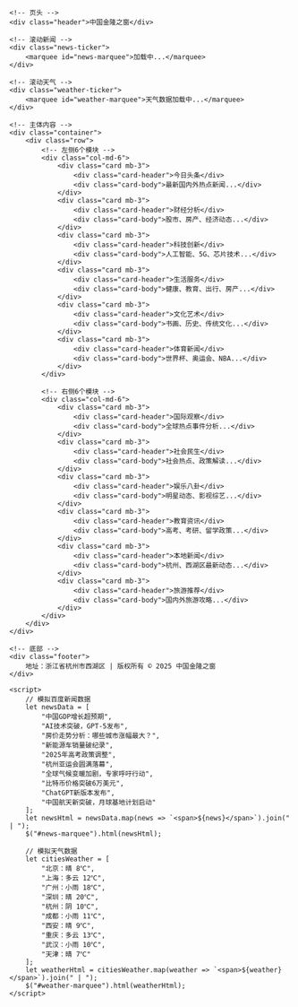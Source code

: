 <!DOCTYPE html>
<html lang="zh-CN">
<head>
    <meta charset="UTF-8">
    <meta name="viewport" content="width=device-width, initial-scale=1.0">
    <title>中国金隆之窗</title>
    <link rel="stylesheet" href="https://cdn.jsdelivr.net/npm/bootstrap@5.3.0/dist/css/bootstrap.min.css">
    <script src="https://code.jquery.com/jquery-3.6.0.min.js"></script>
    <style>
        /* 页头样式 */
        .header {
            background: linear-gradient(to right, #FF8000, #FFA500);
            color: white;
            padding: 20px;
            text-align: center;
            font-size: 32px;
            font-weight: bold;
        }
        /* 滚动新闻样式 */
        .news-ticker {
            background: #f5f5f5;
            padding: 10px;
            overflow: hidden;
            height: 40px;
            line-height: 40px;
            white-space: nowrap;
            border-bottom: 2px solid #ffa500;
        }
        .news-ticker span {
            display: inline-block;
            padding-right: 50px;
        }
        /* 滚动天气 */
        .weather-ticker {
            overflow: hidden;
            height: 50px;
            white-space: nowrap;
            padding: 10px;
            background: #ececec;
            font-size: 16px;
            border-bottom: 2px solid #ffa500;
        }
        /* 主体内容 */
        .container {
            margin-top: 20px;
            max-width: 1400px;
        }
        .card {
            box-shadow: 2px 2px 10px rgba(0, 0, 0, 0.1);
        }
        /* 底部样式 */
        .footer {
            background: #333;
            color: white;
            text-align: center;
            padding: 15px;
            margin-top: 20px;
        }
    </style>
</head>
<body>

    <!-- 页头 -->
    <div class="header">中国金隆之窗</div>

    <!-- 滚动新闻 -->
    <div class="news-ticker">
        <marquee id="news-marquee">加载中...</marquee>
    </div>

    <!-- 滚动天气 -->
    <div class="weather-ticker">
        <marquee id="weather-marquee">天气数据加载中...</marquee>
    </div>

    <!-- 主体内容 -->
    <div class="container">
        <div class="row">
            <!-- 左侧6个模块 -->
            <div class="col-md-6">
                <div class="card mb-3">
                    <div class="card-header">今日头条</div>
                    <div class="card-body">最新国内外热点新闻...</div>
                </div>
                <div class="card mb-3">
                    <div class="card-header">财经分析</div>
                    <div class="card-body">股市、房产、经济动态...</div>
                </div>
                <div class="card mb-3">
                    <div class="card-header">科技创新</div>
                    <div class="card-body">人工智能、5G、芯片技术...</div>
                </div>
                <div class="card mb-3">
                    <div class="card-header">生活服务</div>
                    <div class="card-body">健康、教育、出行、房产...</div>
                </div>
                <div class="card mb-3">
                    <div class="card-header">文化艺术</div>
                    <div class="card-body">书画、历史、传统文化...</div>
                </div>
                <div class="card mb-3">
                    <div class="card-header">体育新闻</div>
                    <div class="card-body">世界杯、奥运会、NBA...</div>
                </div>
            </div>
            
            <!-- 右侧6个模块 -->
            <div class="col-md-6">
                <div class="card mb-3">
                    <div class="card-header">国际观察</div>
                    <div class="card-body">全球热点事件分析...</div>
                </div>
                <div class="card mb-3">
                    <div class="card-header">社会民生</div>
                    <div class="card-body">社会热点、政策解读...</div>
                </div>
                <div class="card mb-3">
                    <div class="card-header">娱乐八卦</div>
                    <div class="card-body">明星动态、影视综艺...</div>
                </div>
                <div class="card mb-3">
                    <div class="card-header">教育资讯</div>
                    <div class="card-body">高考、考研、留学政策...</div>
                </div>
                <div class="card mb-3">
                    <div class="card-header">本地新闻</div>
                    <div class="card-body">杭州、西湖区最新动态...</div>
                </div>
                <div class="card mb-3">
                    <div class="card-header">旅游推荐</div>
                    <div class="card-body">国内外旅游攻略...</div>
                </div>
            </div>
        </div>
    </div>

    <!-- 底部 -->
    <div class="footer">
        地址：浙江省杭州市西湖区 | 版权所有 © 2025 中国金隆之窗
    </div>

    <script>
        // 模拟百度新闻数据
        let newsData = [
            "中国GDP增长超预期",
            "AI技术突破，GPT-5发布",
            "房价走势分析：哪些城市涨幅最大？",
            "新能源车销量破纪录",
            "2025年高考政策调整",
            "杭州亚运会圆满落幕",
            "全球气候变暖加剧，专家呼吁行动",
            "比特币价格突破6万美元",
            "ChatGPT新版本发布",
            "中国航天新突破，月球基地计划启动"
        ];
        let newsHtml = newsData.map(news => `<span>${news}</span>`).join(" | ");
        $("#news-marquee").html(newsHtml);

        // 模拟天气数据
        let citiesWeather = [
            "北京：晴 8℃",
            "上海：多云 12℃",
            "广州：小雨 18℃",
            "深圳：晴 20℃",
            "杭州：阴 10℃",
            "成都：小雨 11℃",
            "西安：晴 9℃",
            "重庆：多云 13℃",
            "武汉：小雨 10℃",
            "天津：晴 7℃"
        ];
        let weatherHtml = citiesWeather.map(weather => `<span>${weather}</span>`).join(" | ");
        $("#weather-marquee").html(weatherHtml);
    </script>

</body>
</html>
